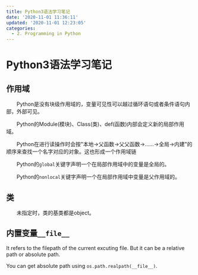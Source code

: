 ```yaml
---
title: Python3语法学习笔记
date: '2020-11-01 11:36:11'
updated: '2020-11-01 12:23:05'
categories:
  - 2. Programming in Python
---
```

# Python3语法学习笔记

## 作用域

　　Python是没有块级作用域的，变量可见性可以越过循环语句或者条件语句内部，外部可见。 

　　Python的Module(模块)、Class(类)、def(函数)内部会定义新的局部作用域。

　　Python在进行读操作时会按"本地→父函数→父父函数→……→全局→内建"的顺序来查找一个名字对应的对象。这也形成一个作用域链

　　Python的`global`关键字声明一个在局部作用域中的变量是全局的。 

　　Python的`nonlocal`关键字声明一个在局部作用域中变量是父作用域的。

## 类

　　未指定时，类的基类都是object。

## 内置变量`__file__`

It refers to the filepath of the current excuting file. But it can be a relative path or absolute path.

You can get absolute path using `os.path.realpath(__file__)`.

